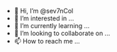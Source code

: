- 👋 Hi, I’m @sev7nCol
- 👀 I’m interested in ...
- 🌱 I’m currently learning ...
- 💞️ I’m looking to collaborate on ...
- 📫 How to reach me ...

<!---
sev7nCol/sev7nCol is a ✨ special ✨ repository because its `README.md` (this file) appears on your GitHub profile.
You can click the Preview link to take a look at your changes.
--->
